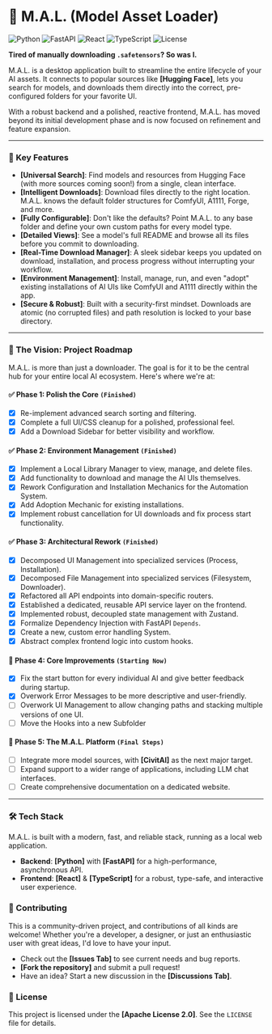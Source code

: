 # 🤖 M.A.L. (Model Asset Loader)

![Python](https://img.shields.io/badge/Python-3776AB?style=for-the-badge&logo=python&logoColor=white)
![FastAPI](https://img.shields.io/badge/FastAPI-009688?style=for-the-badge&logo=fastapi&logoColor=white)
![React](https://img.shields.io/badge/React-20232A?style=for-the-badge&logo=react&logoColor=61DAFB)
![TypeScript](https://img.shields.io/badge/TypeScript-3178C6?style=for-the-badge&logo=typescript&logoColor=white)
![License](https://img.shields.io/badge/License-Apache_2.0-blue.svg?style=for-the-badge)

**Tired of manually downloading `.safetensors`? So was I.**

M.A.L. is a desktop application built to streamline the entire lifecycle of your AI assets. It connects to popular sources like **[Hugging Face]**, lets you search for models, and downloads them directly into the correct, pre-configured folders for your favorite UI.

With a robust backend and a polished, reactive frontend, M.A.L. has moved beyond its initial development phase and is now focused on refinement and feature expansion.

---

### 🚀 Key Features

-   **[Universal Search]**: Find models and resources from Hugging Face (with more sources coming soon!) from a single, clean interface.
-   **[Intelligent Downloads]**: Download files directly to the right location. M.A.L. knows the default folder structures for ComfyUI, A1111, Forge, and more.
-   **[Fully Configurable]**: Don't like the defaults? Point M.A.L. to any base folder and define your own custom paths for every model type.
-   **[Detailed Views]**: See a model's full README and browse all its files before you commit to downloading.
-   **[Real-Time Download Manager]**: A sleek sidebar keeps you updated on download, installation, and process progress without interrupting your workflow.
-   **[Environment Management]**: Install, manage, run, and even "adopt" existing installations of AI UIs like ComfyUI and A1111 directly within the app.
-   **[Secure & Robust]**: Built with a security-first mindset. Downloads are atomic (no corrupted files) and path resolution is locked to your base directory.

---

### 🔭 The Vision: Project Roadmap

M.A.L. is more than just a downloader. The goal is for it to be the central hub for your entire local AI ecosystem. Here's where we're at:

#### ✅ **Phase 1: Polish the Core** `(Finished)`

-   [x] Re-implement advanced search sorting and filtering.
-   [x] Complete a full UI/CSS cleanup for a polished, professional feel.
-   [x] Add a Download Sidebar for better visibility and workflow.

#### ✅ **Phase 2: Environment Management** `(Finished)`

-   [x] Implement a Local Library Manager to view, manage, and delete files.
-   [x] Add functionality to download and manage the AI UIs themselves.
-   [x] Rework Configuration and Installation Mechanics for the Automation System.
-   [x] Add Adoption Mechanic for existing installations.
-   [x] Implement robust cancellation for UI downloads and fix process start functionality.

#### ✅ **Phase 3: Architectural Rework** `(Finished)`

-   [x] Decomposed UI Management into specialized services (Process, Installation).
-   [x] Decomposed File Management into specialized services (Filesystem, Downloader).
-   [x] Refactored all API endpoints into domain-specific routers.
-   [x] Established a dedicated, reusable API service layer on the frontend.
-   [x] Implemented robust, decoupled state management with Zustand.
-   [x] Formalize Dependency Injection with FastAPI `Depends`.
-   [x] Create a new, custom error handling System.
-   [x] Abstract complex frontend logic into custom hooks.

#### 🎯 **Phase 4: Core Improvements** `(Starting Now)`

-   [x] Fix the start button for every individual AI and give better feedback during startup.
-   [x] Overwork Error Messages to be more descriptive and user-friendly.
-   [ ] Overwork UI Management to allow changing paths and stacking multiple versions of one UI.
-   [ ] Move the Hooks into a new Subfolder

#### 🏁 **Phase 5: The M.A.L. Platform** `(Final Steps)`

-   [ ] Integrate more model sources, with **[CivitAI]** as the next major target.
-   [ ] Expand support to a wider range of applications, including LLM chat interfaces.
-   [ ] Create comprehensive documentation on a dedicated website.

---

### 🛠️ Tech Stack

M.A.L. is built with a modern, fast, and reliable stack, running as a local web application.

-   **Backend**: **[Python]** with **[FastAPI]** for a high-performance, asynchronous API.
-   **Frontend**: **[React]** & **[TypeScript]** for a robust, type-safe, and interactive user experience.

### 🤝 Contributing

This is a community-driven project, and contributions of all kinds are welcome! Whether you're a developer, a designer, or just an enthusiastic user with great ideas, I'd love to have your input.

-   Check out the **[Issues Tab]** to see current needs and bug reports.
-   **[Fork the repository]** and submit a pull request!
-   Have an idea? Start a new discussion in the **[Discussions Tab]**.

### 📄 License

This project is licensed under the **[Apache License 2.0]**. See the `LICENSE` file for details.
